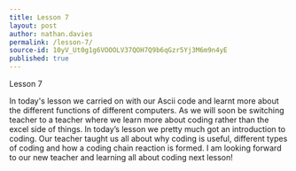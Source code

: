 ```yaml
---
title: Lesson 7
layout: post
author: nathan.davies
permalink: /lesson-7/
source-id: 10yV_Ut0g1g6VOOOLV37QOH7Q9b6qGzr5Yj3M6m9n4yE
published: true
---
```

Lesson 7

In today's lesson we carried on with our Ascii code and learnt more about the different functions of different computers. As we will soon be switching teacher to a teacher where we learn more about coding rather than the excel side of things. In today’s lesson we pretty much got an introduction to coding. Our teacher taught us all about why coding is useful, different types of coding and how a coding chain reaction is formed. I am looking forward to our new teacher and learning all about coding next lesson!

